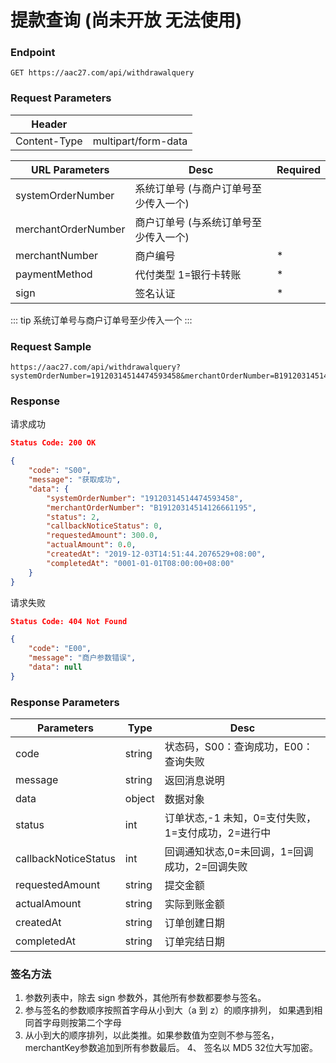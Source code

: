 # 提款查询 (尚未开放 无法使用)

### Endpoint

```
GET https://aac27.com/api/withdrawalquery
```

### Request Parameters

| Header                |                            |
| --------------------- | -------------------------- |
| Content-Type          | multipart/form-data        |


| URL Parameters        |Desc                                     |Required |
| --------------------- | --------------------------              |-------  |
| systemOrderNumber     | 系统订单号 (与商户订单号至少传入一个)      |         |
| merchantOrderNumber   | 商户订单号 (与系统订单号至少传入一个)      |         |
| merchantNumber        | 商户编号                                 | *       |
| paymentMethod         | 代付类型    1=银行卡转账                  | *       |
| sign                  | 签名认证                                 | *       |

::: tip 
系统订单号与商户订单号至少传入一个
:::

### Request Sample

```
https://aac27.com/api/withdrawalquery?systemOrderNumber=19120314514474593458&merchantOrderNumber=B19120314514126661195&merchantNumber=10001&paymentMethod=1&sign=3A4B004088274603B592C8F9A82008AD
```

### Response

请求成功
```json
Status Code: 200 OK

{
    "code": "S00",
    "message": "获取成功",
    "data": {
        "systemOrderNumber": "19120314514474593458",
        "merchantOrderNumber": "B19120314514126661195",
        "status": 2,
        "callbackNoticeStatus": 0,
        "requestedAmount": 300.0,
        "actualAmount": 0.0,
        "createdAt": "2019-12-03T14:51:44.2076529+08:00",
        "completedAt": "0001-01-01T08:00:00+08:00"
    }
}
```


请求失败

```json
Status Code: 404 Not Found

{
    "code": "E00",
    "message": "商户参数错误",
    "data": null
}
```

### Response Parameters

| Parameters            | Type                                    | Desc                                                 |
| --------------------- | --------------------------              | -----------------------------------                  |
| code                  | string                                  | 状态码，S00：查询成功，E00：查询失败                    |
| message               | string                                  | 返回消息说明                                          |
| data                  | object                                  | 数据对象                                              |
| status                | int                                     | 订单状态,-1 未知，0=支付失败，1=支付成功，2=进行中       |
| callbackNoticeStatus  | int                                     | 回调通知状态,0=未回调，1=回调成功，2=回调失败            |
| requestedAmount       | string                                  | 提交金额                                              |
| actualAmount          | string                                  | 实际到账金额                                          |
| createdAt             | string                                  | 订单创建日期                                          |
| completedAt           | string                                  | 订单完结日期                                          |

### 签名方法

1. 参数列表中，除去 sign 参数外，其他所有参数都要参与签名。 
2. 参与签名的参数顺序按照首字母从小到大（a 到 z）的顺序排列， 如果遇到相同首字母则按第二个字母
3. 从小到大的顺序排列，以此类推。如果参数值为空则不参与签名，merchantKey参数追加到所有参数最后。 4、 签名以 MD5 32位大写加密。